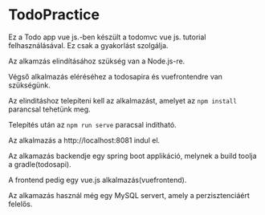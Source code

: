 # TodoPractice
Ez a Todo app vue js.-ben készült a todomvc vue js. tutorial felhasználásával. Ez csak a gyakorlást szolgálja.

Az alkamzás elindításához szükség van a Node.js-re.

Végső alkalmazás eléréséhez a todosapira és vuefrontendre van szükségünk.

Az elinditáshoz telepíteni kell az alkalmazást, amelyet az `npm install` parancsal tehetünk meg.

Telepítés után az `npm run serve` paracsal indítható.

Az alkalmazás a http://localhost:8081 indul el.

Az alkamazás backendje egy spring boot applikáció, melynek a build toolja a gradle(todosapi).

A frontend pedig egy vue.js alkalmazás(vuefrontend).

Az alkamazás használ még egy MySQL servert, amely a perzisztenciáért felelős.
